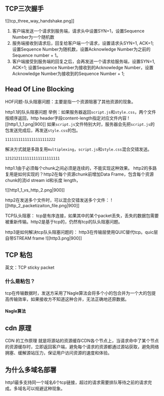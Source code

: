 
## TCP三次握手

![[tcp_three_way_handshake.png]]

1. 客户端发送一个请求到服务端，请求头中设置SYN=1，设置Sequence Number为一个随机数
2. 服务端接收到请求后，回复给客户端一个请求，设置请求头SYN=1, ACK=1;  设置Sequence Number为随机数，设置Acknowledge Number为之前的Sequence number + 1。
3. 客户端接受到服务端的回复之后，会再发送一个请求给服务端，设置SYN=1, ACK=1; 设置Sequence Number为接收到的Acknowledge Number，设置Acknowledge Number为接收到的Sequence Number + 1;


## Head Of Line Blocking

HOF问题-队头阻塞问题：主要是指一个资源阻塞了其他资源的现象。

http1.1的队头阻塞问题
举例：如果服务器返回`script.js`和`style.css`，两个文件按顺序返回，http header字段content-length指定对应文件内容
![[http1_1_1.png|900]]
如果`script.js`文件特别大时，服务器会先把`script.js`的包发送完成后，再发送`style.css`的包。
```
11111111111111111111222
```
解决方式就是多路复用`multiplexing`，`script.js`和`style.css`混合交错发送。
```
1212121111111111111111111
```

http1.1由于必须每个chunk之间必须是连续的，不能实现这种效果。
http2的多路复用是如何实现的？http2在每个资源chunk前增加Data Frame，包含每个资源chunk的流id stream id和长度 length，

![[http1_1_vs_http_2.png|900]]

http2在发送多个文件时，可以混合交错发送多个文件：
![[http_2_packetizaiton_file.png|900]]



TCP队头阻塞：
tcp是有序连接，如果其中的某个packet丢失，丢失的数据包需要被重新传输。http2是基于tcp的，仍然有tcp的队头阻塞问题。

http3是如何解决tcp队头阻塞问题的：
http3在传输层使用QUIC替代tcp。quic层自带STREAM frame
![[http3.png|900]]


## TCP 粘包
英文：TCP sticky packet
### 什么是粘包？
tcp在传输数据时，发送方采用了Nagle算法会将多个小的包合并为一个大的包提高传输效率，如果接收方不知道这种合并，无法正确地还原数据。
#### Nagle算法


## cdn 原理

CDN 的工作原理 就是将源站的资源缓存CDN各个节点上，当请求命中了某个节点的资源缓存时，立即返回客户端，避免每个请求的资源都通过源站获取，避免网络拥塞、缓解源站压力，保证用户访问资源的速度和体验。

## 为什么多域名部署
http1最多支持同一个域名6个tcp链接，超过的请求需要排队等待之前的请求完成。多域名可以规避这种现象。

